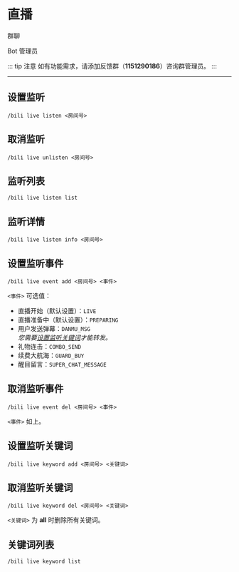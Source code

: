 # 直播
<span class="span-group">群聊</span>

<span class="span-bot-admin">Bot 管理员</span>

::: tip 注意
如有功能需求，请添加反馈群（**1151290186**）咨询群管理员。
:::

---

## 设置监听
```
/bili live listen <房间号>
```

## 取消监听
```
/bili live unlisten <房间号>
```

## 监听列表
```
/bili live listen list
```

## 监听详情
```
/bili live listen info <房间号>
```

## 设置监听事件
```
/bili live event add <房间号> <事件>
```
`<事件>` 可选值：
- 直播开始（默认设置）：`LIVE`
- 直播准备中（默认设置）：`PREPARING`
- 用户发送弹幕：`DANMU_MSG`
  <br>*您需要[设置监听关键词](#设置监听关键词)才能转发。*
- 礼物连击：`COMBO_SEND`
- 续费大航海：`GUARD_BUY`
- 醒目留言：`SUPER_CHAT_MESSAGE`

## 取消监听事件
```
/bili live event del <房间号> <事件>
```
`<事件>` 如上。

## 设置监听关键词
```
/bili live keyword add <房间号> <关键词>
```

## 取消监听关键词
```
/bili live keyword del <房间号> <关键词>
```
`<关键词>` 为 **all** 时删除所有关键词。

## 关键词列表
```
/bili live keyword list
```